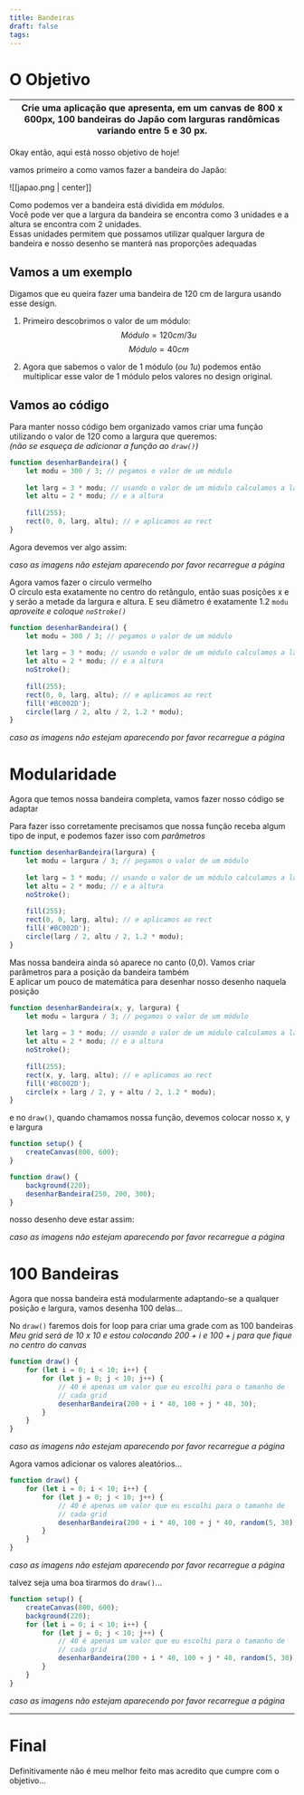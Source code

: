 ```yaml
---
title: Bandeiras
draft: false
tags: 
---
```

<script src="https://cdnjs.cloudflare.com/ajax/libs/p5.js/1.9.1/p5.js"></script>
<script src="./Bandeiras/flags.js"></script>

# O Objetivo

| Crie uma aplicação que apresenta, em um canvas de 800 x 600px, 100 bandeiras do Japão com larguras randômicas variando entre 5 e 30 px. |
| :-------------------------------------------------------------------------------------------------------------------------------------: |

Okay então, aqui está nosso objetivo de hoje!  
  
vamos primeiro a como vamos fazer a bandeira do Japão:  

![[japao.png | center]]

Como podemos ver a bandeira está dividida em _módulos_.  
Você pode ver que a largura da bandeira se encontra como 3 unidades e a altura se encontra com 2 unidades.  
Essas unidades permitem que possamos utilizar qualquer largura de bandeira e nosso desenho se manterá nas proporções adequadas  

## Vamos a um exemplo

Digamos que eu queira fazer uma bandeira de 120 cm de largura usando esse design.  
1. Primeiro descobrimos o valor de um módulo:
$$ Módulo = 120cm / 3u $$
$$ Módulo = 40cm $$

2. Agora que sabemos o valor de 1 módulo (_ou 1u_) podemos então multiplicar esse valor de 1 módulo pelos valores no design original.

## Vamos ao código

Para manter nosso código bem organizado vamos criar uma função utilizando o valor de 120 como a largura que queremos:  
_(não se esqueça de adicionar a função ao `draw()`)_

```js
function desenharBandeira() {
	let modu = 300 / 3; // pegamos o valor de um módulo
	
	let larg = 3 * modu; // usando o valor de um módulo calculamos a largura
	let altu = 2 * modu; // e a altura
	
	fill(255);
	rect(0, 0, larg, altu); // e aplicamos ao rect
}
```

Agora devemos ver algo assim:  

<div class="sketch-holder" id="flags-rect"></div>

_caso as imagens não estejam aparecendo por favor recarregue a página_

Agora vamos fazer o círculo vermelho  
O círculo esta exatamente no centro do retângulo, então suas posições x e y serão a metade da largura e altura. E seu diâmetro é exatamente 1.2 `modu`  
_aproveite e coloque `noStroke()`_

```js
function desenharBandeira() {
	let modu = 300 / 3; // pegamos o valor de um módulo
	
	let larg = 3 * modu; // usando o valor de um módulo calculamos a largura
	let altu = 2 * modu; // e a altura
	noStroke();
	
	fill(255);
	rect(0, 0, larg, altu); // e aplicamos ao rect
	fill('#BC002D');
	circle(larg / 2, altu / 2, 1.2 * modu);
}
```

<div class="sketch-holder" id="flags-circle"></div>

_caso as imagens não estejam aparecendo por favor recarregue a página_

# Modularidade

Agora que temos nossa bandeira completa, vamos fazer nosso código se adaptar  

Para fazer isso corretamente precisamos que nossa função receba algum tipo de input, e podemos fazer isso com _parâmetros_  

```js
function desenharBandeira(largura) {
	let modu = largura / 3; // pegamos o valor de um módulo
	
	let larg = 3 * modu; // usando o valor de um módulo calculamos a largura
	let altu = 2 * modu; // e a altura
	noStroke();
	
	fill(255);
	rect(0, 0, larg, altu); // e aplicamos ao rect
	fill('#BC002D');
	circle(larg / 2, altu / 2, 1.2 * modu);
}
```

Mas nossa bandeira ainda só aparece no canto (0,0). Vamos criar parâmetros para a posição da bandeira também  
E aplicar um pouco de matemática para desenhar nosso desenho naquela posição

```js
function desenharBandeira(x, y, largura) {
	let modu = largura / 3; // pegamos o valor de um módulo
	
	let larg = 3 * modu; // usando o valor de um módulo calculamos a largura
	let altu = 2 * modu; // e a altura
	noStroke();
	
	fill(255);
	rect(x, y, larg, altu); // e aplicamos ao rect
	fill('#BC002D');
	circle(x + larg / 2, y + altu / 2, 1.2 * modu);
}
```

e no `draw()`, quando chamamos nossa função, devemos colocar nosso x, y e largura

```js
function setup() {
	createCanvas(800, 600);
}

function draw() {
	background(220);
	desenharBandeira(250, 200, 300);
}
```

nosso desenho deve estar assim:


<div class="sketch-holder" id="flags-param"></div>

_caso as imagens não estejam aparecendo por favor recarregue a página_

# 100 Bandeiras

Agora que nossa bandeira está modularmente adaptando-se a qualquer posição e largura, vamos desenha 100 delas...  

No `draw()` faremos dois for loop para criar uma grade com as 100 bandeiras  
_Meu grid será de 10 x 10 e estou colocando 200 + i e 100 + j para que fique no centro do canvas_  

```js
function draw() {
	for (let i = 0; i < 10; i++) {
		for (let j = 0; j < 10; j++) {
			// 40 é apenas um valor que eu escolhi para o tamanho de
			// cada grid
			desenharBandeira(200 + i * 40, 100 + j * 40, 30);
		}
	}
}
```

<div class="sketch-holder" id="flags-tomany"></div>

_caso as imagens não estejam aparecendo por favor recarregue a página_

Agora vamos adicionar os valores aleatórios...  

```js
function draw() {
	for (let i = 0; i < 10; i++) {
		for (let j = 0; j < 10; j++) {
			// 40 é apenas um valor que eu escolhi para o tamanho de
			// cada grid
			desenharBandeira(200 + i * 40, 100 + j * 40, random(5, 30));
		}
	}
}
```

<div class="sketch-holder" id="flags-final"></div>

_caso as imagens não estejam aparecendo por favor recarregue a página_

talvez seja uma boa tirarmos do `draw()`...

```js
function setup() {
	createCanvas(800, 600);
	background(220);
	for (let i = 0; i < 10; i++) {
		for (let j = 0; j < 10; j++) {
			// 40 é apenas um valor que eu escolhi para o tamanho de
			// cada grid
			desenharBandeira(200 + i * 40, 100 + j * 40, random(5, 30));
		}
	}
}
```

<div class="sketch-holder" id="flags-finalnoloop"></div>

_caso as imagens não estejam aparecendo por favor recarregue a página_


---

# Final

Definitivamente não é meu melhor feito mas acredito que cumpre com o objetivo...